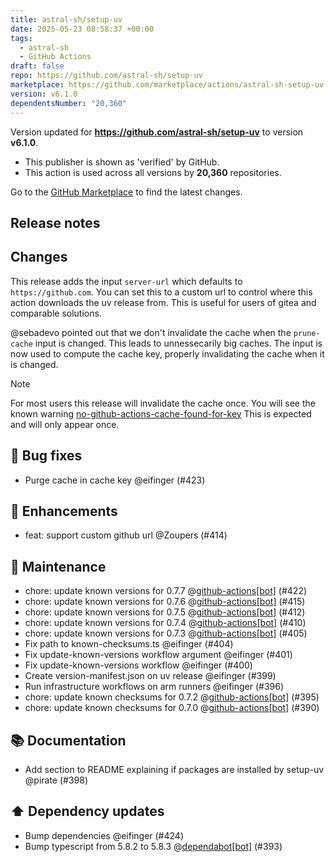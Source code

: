 ```yaml
---
title: astral-sh/setup-uv
date: 2025-05-23 08:58:37 +00:00
tags:
  - astral-sh
  - GitHub Actions
draft: false
repo: https://github.com/astral-sh/setup-uv
marketplace: https://github.com/marketplace/actions/astral-sh-setup-uv
version: v6.1.0
dependentsNumber: "20,360"
---
```



Version updated for **https://github.com/astral-sh/setup-uv** to version **v6.1.0**.
- This publisher is shown as 'verified' by GitHub.
- This action is used across all versions by **20,360** repositories.

Go to the [GitHub Marketplace](https://github.com/marketplace/actions/astral-sh-setup-uv) to find the latest changes.

## Release notes

## Changes

This release adds the input `server-url` which defaults to `https://github.com`. You can set this to a custom url to control where this action downloads the uv release from. This is useful for users of gitea and comparable solutions.

@sebadevo pointed out that we don't invalidate the cache when the `prune-cache` input is changed. This leads to unnessecarily big caches. The input is now used to compute the cache key, properly invalidating the cache when it is changed.

> [!NOTE]  
> For most users this release will invalidate the cache once. 
> You will see the known warning [no-github-actions-cache-found-for-key](https://github.com/astral-sh/setup-uv?tab=readme-ov-file#why-do-i-see-warnings-like-no-github-actions-cache-found-for-key)
> This is expected and will only appear once.

## 🐛 Bug fixes

- Purge cache in cache key @eifinger (#423)

## 🚀 Enhancements

- feat: support custom github url @Zoupers (#414)

## 🧰 Maintenance

- chore: update known versions for 0.7.7 @[github-actions[bot]](https://github.com/apps/github-actions) (#422)
- chore: update known versions for 0.7.6 @[github-actions[bot]](https://github.com/apps/github-actions) (#415)
- chore: update known versions for 0.7.5 @[github-actions[bot]](https://github.com/apps/github-actions) (#412)
- chore: update known versions for 0.7.4 @[github-actions[bot]](https://github.com/apps/github-actions) (#410)
- chore: update known versions for 0.7.3 @[github-actions[bot]](https://github.com/apps/github-actions) (#405)
- Fix path to known-checksums.ts @eifinger (#404)
- Fix update-known-versions workflow argument @eifinger (#401)
- Fix update-known-versions workflow @eifinger (#400)
- Create version-manifest.json on uv release @eifinger (#399)
- Run infrastructure workflows on arm runners @eifinger (#396)
- chore: update known checksums for 0.7.2 @[github-actions[bot]](https://github.com/apps/github-actions) (#395)
- chore: update known checksums for 0.7.0 @[github-actions[bot]](https://github.com/apps/github-actions) (#390)

## 📚 Documentation

- Add section to README explaining if packages are installed by setup-uv @pirate (#398)

## ⬆️ Dependency updates

- Bump dependencies @eifinger (#424)
- Bump typescript from 5.8.2 to 5.8.3 @[dependabot[bot]](https://github.com/apps/dependabot) (#393)


